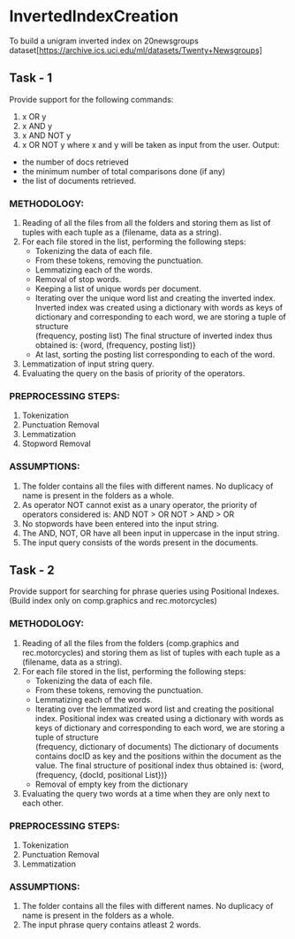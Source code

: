 # InvertedIndexCreation

To build a unigram inverted index on 20newsgroups dataset[https://archive.ics.uci.edu/ml/datasets/Twenty+Newsgroups]

## Task - 1
Provide support for the following commands:
1. x OR y
2. x AND y
3. x AND NOT y
4. x OR NOT y
where x and y will be taken as input from the user.
Output:
- the number of docs retrieved
- the minimum number of total comparisons done (if any)
- the list of documents retrieved.

### METHODOLOGY:
1.	Reading of all the files from all the folders and storing them as list of tuples with each tuple as a (filename, data as a string).
2.	For each file stored in the list, performing the following steps:
    - Tokenizing the data of each file.
    - From these tokens, removing the punctuation.
    - Lemmatizing each of the words.
    - Removal of stop words.
    - Keeping a list of unique words per document.
    - Iterating over the unique word list and creating the inverted index. Inverted index was created using a dictionary with words as keys of dictionary and corresponding to each word, we are storing a tuple of structure 				
        (frequency, posting list)
      The final structure of inverted index thus obtained is:
        {word, (frequency, posting list)}
    - At last, sorting the posting list corresponding to each of the word.
3.	Lemmatization of input string query.
4.	Evaluating the query on the basis of priority of the operators.

### PREPROCESSING STEPS:
1.	Tokenization
2.	Punctuation Removal
3.	Lemmatization
4.	Stopword Removal

### ASSUMPTIONS:
1.	The folder contains all the files with different names. No duplicacy of name is present in the folders as a whole.
2.	As operator NOT cannot exist as a unary operator, the priority of operators considered is: AND NOT > OR NOT > AND > OR
3.	No stopwords have been entered into the input string.
4.	The AND, NOT, OR have all been input in uppercase in the input string.
5.	The input query consists of the words present in the documents.


## Task - 2
Provide support for searching for phrase queries using Positional Indexes. (Build index only on comp.graphics and rec.motorcycles)


### METHODOLOGY:
1.	Reading of all the files from the folders (comp.graphics and rec.motorcycles) and storing them as list of tuples with each tuple as a (filename, data as a string).
2.	For each file stored in the list, performing the following steps:
    -	Tokenizing the data of each file.
    -	From these tokens, removing the punctuation.
    -	Lemmatizing each of the words.
    -	Iterating over the lemmatized word list and creating the positional index. Positional index was created using a dictionary with words as keys of dictionary and corresponding to each word, we are storing a tuple of structure 	
          (frequency, dictionary of documents)
      The dictionary of documents contains docID as key and the positions within the document as the value.
      The final structure of positional index thus obtained is:
          {word, (frequency, {docId, positional List})}
    -	Removal of empty key from the dictionary
3.	Evaluating the query two words at a time when they are only next to each other.

### PREPROCESSING STEPS:
1.	Tokenization
2.	Punctuation Removal
3.	Lemmatization

### ASSUMPTIONS:
1.	The folder contains all the files with different names. No duplicacy of name is present in the folders as a whole.
2.	The input phrase query contains atleast 2 words.
